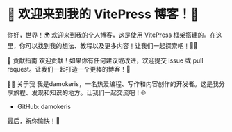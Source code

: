 # 🌈 欢迎来到我的 VitePress 博客！🎉

你好，世界！🌍 欢迎来到我的个人博客，这是使用 [VitePress](https://vitepress.vuejs.org/) 框架搭建的。在这里，你可以找到我的想法、教程以及更多内容！让我们一起探索吧！🏊‍♂️

🤝 贡献指南
欢迎贡献！如果你有任何建议或改进，欢迎提交 issue 或 pull request。让我们一起打造一个更棒的博客！💪

🙋‍♂️ 关于我
我是damokeris，一名热爱编程、写作和内容创作的开发者。这是我分享旅程、发现和知识的地方。让我们一起交流吧！🌐

- GitHub: damokeris

最后，祝你愉快！📝